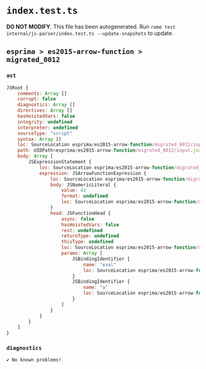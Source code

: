 # `index.test.ts`

**DO NOT MODIFY**. This file has been autogenerated. Run `rome test internal/js-parser/index.test.ts --update-snapshots` to update.

## `esprima > es2015-arrow-function > migrated_0012`

### `ast`

```javascript
JSRoot {
	comments: Array []
	corrupt: false
	diagnostics: Array []
	directives: Array []
	hasHoistedVars: false
	integrity: undefined
	interpreter: undefined
	sourceType: "script"
	syntax: Array []
	loc: SourceLocation esprima/es2015-arrow-function/migrated_0012/input.js 1:0-2:0
	path: UIDPath<esprima/es2015-arrow-function/migrated_0012/input.js>
	body: Array [
		JSExpressionStatement {
			loc: SourceLocation esprima/es2015-arrow-function/migrated_0012/input.js 1:0-1:15
			expression: JSArrowFunctionExpression {
				loc: SourceLocation esprima/es2015-arrow-function/migrated_0012/input.js 1:0-1:15
				body: JSNumericLiteral {
					value: 42
					format: undefined
					loc: SourceLocation esprima/es2015-arrow-function/migrated_0012/input.js 1:13-1:15
				}
				head: JSFunctionHead {
					async: false
					hasHoistedVars: false
					rest: undefined
					returnType: undefined
					thisType: undefined
					loc: SourceLocation esprima/es2015-arrow-function/migrated_0012/input.js 1:0-1:12
					params: Array [
						JSBindingIdentifier {
							name: "eval"
							loc: SourceLocation esprima/es2015-arrow-function/migrated_0012/input.js 1:1-1:5 (eval)
						}
						JSBindingIdentifier {
							name: "a"
							loc: SourceLocation esprima/es2015-arrow-function/migrated_0012/input.js 1:7-1:8 (a)
						}
					]
				}
			}
		}
	]
}
```

### `diagnostics`

```
✔ No known problems!

```

